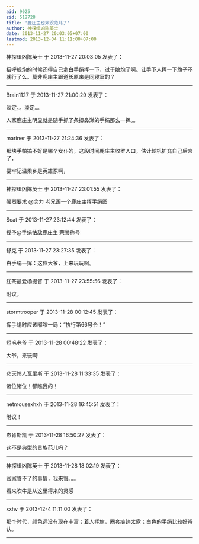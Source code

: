 ```yaml
---
aid: 9025
zid: 512728
title: '鹿庄主也太没范儿了'
author: 神探缉凶陈英士
date: 2013-11-27 20:03:05+07:00
lastmod: 2013-12-04 11:11:00+07:00
---
```


神探缉凶陈英士 于 2013-11-27 20:03:05 发表了：

招呼舰炮的时候还得自己拿白手绢挥一下，过于娘炮了啊。让手下人挥一下旗子不就行了么。莫非鹿庄主跟道长原来是同寝室的？

---------

Brain1127 于 2013-11-27 21:00:29 发表了：

淡定。。淡定。。

人家鹿庄主明显就是随手抓了条擤鼻涕的手绢那么一挥。。

---------

mariner 于 2013-11-27 21:24:36 发表了：

那块手帕搞不好是哪个女仆的，这段时间鹿庄主收罗人口，估计趁机扩充自己后宫了，

要牢记温柔乡是英雄冢啊，

---------

神探缉凶陈英士 于 2013-11-27 23:01:55 发表了：

强烈要求 @念力 老兄画一个鹿庄主挥手绢图

---------

Scat 于 2013-11-27 23:12:44 发表了：

授予@手绢怯敌鹿庄主 荣誉称号

---------

舒克 于 2013-11-27 23:27:35 发表了：

白手绢一挥：这位大爷，上来玩玩啊。

---------

红茶最爱杨提督 于 2013-11-27 23:55:56 发表了：

附议。

---------

stormtrooper 于 2013-11-28 00:12:45 发表了：

挥手绢时应该嘟哝一局：“执行第66号令！”

---------

短毛老爷 于 2013-11-28 00:48:22 发表了：

大爷，来玩啊!

---------

悲天怜人瓦里斯 于 2013-11-28 11:33:35 发表了：

诸位诸位！都瞧我的！

---------

netmousexhxh 于 2013-11-28 16:45:51 发表了：

附议！

---------

杰肯斯凯 于 2013-11-28 16:50:27 发表了：

这不是典型的贵族范儿吗？

---------

神探缉凶陈英士 于 2013-11-28 18:02:19 发表了：

官家管不了的事情，我来管。。。

看来吹牛是从这里得来的灵感

---------

xxhv 于 2013-12-4 11:11:00 发表了：

那个时代，颜色远没有现在丰富；着人挥旗，圈套痕迹太露；白色的手绢比较好辨认。

---------

